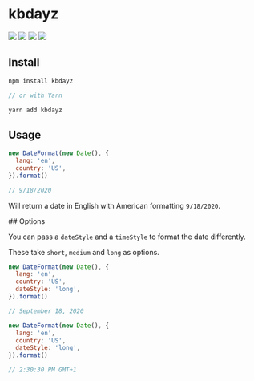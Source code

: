 # kbdayz

![](https://img.shields.io/bundlephobia/min/kbdayz)
![](https://img.shields.io/npm/v/kbdayz)
![](https://img.shields.io/npm/dt/kbdayz)
![](https://img.shields.io/github/license/markmead/kbdayz)

## Install

```js
npm install kbdayz

// or with Yarn

yarn add kbdayz
```

## Usage

```js
new DateFormat(new Date(), {
  lang: 'en',
  country: 'US',
}).format()

// 9/18/2020
```

Will return a date in English with American formatting `9/18/2020`.

## Options

You can pass a `dateStyle` and a `timeStyle` to format the date differently.

These take `short`, `medium` and `long` as options.

```js
new DateFormat(new Date(), {
  lang: 'en',
  country: 'US',
  dateStyle: 'long',
}).format()

// September 18, 2020

new DateFormat(new Date(), {
  lang: 'en',
  country: 'US',
  dateStyle: 'long',
}).format()

// 2:30:30 PM GMT+1
```
